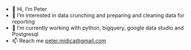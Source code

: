 - 👋 Hi, I’m Peter
- 👀 I’m interested in data crunching and preparing and cleaning data for reporting
- 🌱 I’m currently working with python, bigquery, google data studio and Postgresql
- 📫 Reach me peter.midica@gmail.com

<!---
peterpoppeGitHub/peterpoppeGitHub is a ✨ special ✨ repository because its `README.md` (this file) appears on your GitHub profile.
You can click the Preview link to take a look at your changes.
--->
